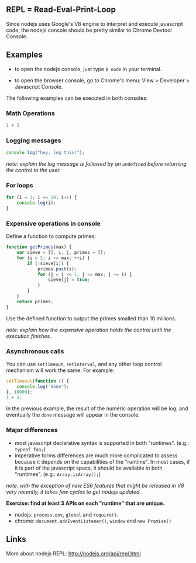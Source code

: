 ## REPL = Read-Eval-Print-Loop

Since nodejs uses Google's V8 engine to interpret and execute javascript code, the nodejs console should be pretty similar to Chrome Devtool Console.

## Examples

* to open the nodejs console, just type `$ node` in your terminal.

* to open the browser console, go to Chrome's menu: View > Developer > Javascript Console.

The following examples can be executed in both consoles:

### Math Operations

```javascript
1 + 3
```

### Logging messages

```javascript
console.log("hey, log this!");
```

_note: explain the log message is followed by an `undefined` before returning the control to the user._

### For loops

```javascript
for (i = 1; i <= 10; i++) {
    console.log(i);
}
```

### Expensive operations in console

Define a function to compute primes:

```javascript
function getPrimes(max) {
    var sieve = [], i, j, primes = [];
    for (i = 2; i <= max; ++i) {
        if (!sieve[i]) {
            primes.push(i);
            for (j = i << 1; j <= max; j += i) {
                sieve[j] = true;
            }
        }
    }
    return primes;
}
```

Use the defined function to output the primes smalled than 10 millions.

_note: explain how the expensive operation holds the control until the execution finishes._

### Asynchronous calls

You can use `setTimeout`, `setInterval`, and any other loop control mechanism will work the same. For example:

```javascript
setTimeout(function () {
    console.log('done');
}, 10000);
1 + 2;
```

In the previous example, the result of the numeric operation will be log, and eventually the `done` message will appear in the console.

### Major differences

* most javascript declarative syntax is supported in both "runtimes". (e.g.: `typeof foo;`)
* imperative forms differences are much more complicated to assess because it depends on the capabilities of the "runtime". In most cases, if it is part of the javascript specs, it should be available in both "runtimes". (e.g.: `Array.isArray();`)

_note: with the exception of new ES6 features that might be released in V8 very recently, it takes few cycles to get nodejs updated._

__Exercise: find at least 3 APIs on each "runtime" that are unique.__

* nodejs: `process.env`, `global` and `require()`.
* chrome: `document.addEventListener()`, `window` and `new Promise()`

## Links

More about nodejs REPL: http://nodejs.org/api/repl.html
